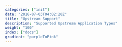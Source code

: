 ```yaml
---
categories: ["init"]
date: "2016-07-03T04:02:20Z"
title: "Upstream Support"
description: "Supported Upstream Application Types"
weight: "100"
index: ["docs"]
gradient: "purpleToPink"
---
```


